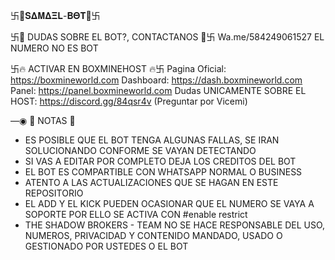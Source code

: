 卐🧿𝐒𝚫𝐌𝚫𝚵𝐋-𝚩𝚯𝐓🧿卐

卐👑 DUDAS SOBRE EL BOT?, CONTACTANOS 👑卐
Wa.me/584249061527
EL NUMERO NO ES BOT

卐🔥 ACTIVAR EN BOXMINEHOST 🔥卐
Pagina Oficial: https://boxmineworld.com
Dashboard: https://dash.boxmineworld.com
Panel: https://panel.boxmineworld.com
Dudas UNICAMENTE SOBRE EL HOST: https://discord.gg/84qsr4v (Preguntar por Vicemi)

—◉ 📝 NOTAS 📝
- ES POSIBLE QUE EL BOT TENGA ALGUNAS FALLAS, SE IRAN SOLUCIONANDO CONFORME SE VAYAN DETECTANDO
- SI VAS A EDITAR POR COMPLETO DEJA LOS CREDITOS DEL BOT 
- EL BOT ES COMPARTIBLE CON WHATSAPP NORMAL O BUSINESS
- ATENTO A LAS ACTUALIZACIONES QUE SE HAGAN EN ESTE REPOSITORIO
- EL ADD Y EL KICK PUEDEN OCASIONAR QUE EL NUMERO SE VAYA A SOPORTE POR ELLO SE ACTIVA CON #enable restrict 
- THE SHADOW BROKERS - TEAM NO SE HACE RESPONSABLE DEL USO, NUMEROS, PRIVACIDAD Y CONTENIDO MANDADO, USADO O GESTIONADO POR USTEDES O EL BOT
